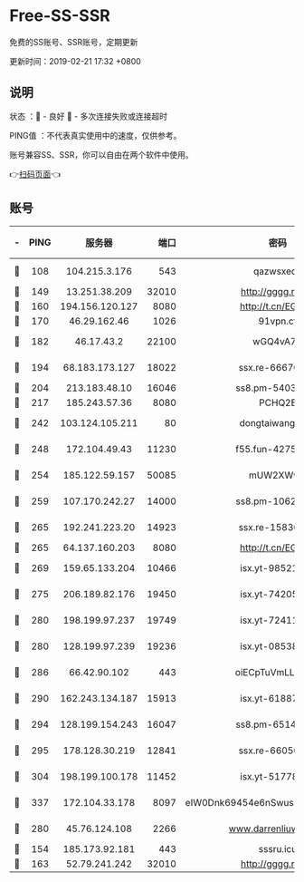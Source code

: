 # Free-SS-SSR

免费的SS账号、SSR账号，定期更新

更新时间：2019-02-21 17:32 +0800

## 说明

状态     ：🙂 - 良好 🙁 - 多次连接失败或连接超时

PING值   ：不代表真实使用中的速度，仅供参考。

账号兼容SS、SSR，你可以自由在两个软件中使用。

👉[扫码页面](https://liesauer.github.io/free-ss-ssr.github.io/)👈

## 账号

|-|PING|服务器|端口|密码|加密方式|区域|
|:----:|:----:|:-----:|-----:|:----:|:----:|:----:|
|🙂|108|104.215.3.176|543|qazwsxedc|aes-256-gcm|JP|
|🙂|149|13.251.38.209|32010|http://gggg.rocks|chacha20|SG|
|🙂|160|194.156.120.127|8080|http://t.cn/EGJIyrl|rc4-md5|RU|
|🙂|170|46.29.162.46|1026|91vpn.cf|rc4-md5|RU|
|🙂|182|46.17.43.2|22100|wGQ4vA7D|aes-256-gcm|RU|
|🙂|194|68.183.173.127|18022|ssx.re-66670067|aes-256-cfb|US|
|🙂|204|213.183.48.10|16046|ss8.pm-54030489|rc4-md5|RU|
|🙂|217|185.243.57.36|8080|PCHQ2E|rc4-md5|US|
|🙂|242|103.124.105.211|80|dongtaiwang.com|aes-256-cfb|US|
|🙂|248|172.104.49.43|11230|f55.fun-42754708|aes-256-cfb|SG|
|🙂|254|185.122.59.157|50085|mUW2XWw8|aes-256-cfb|GB|
|🙂|259|107.170.242.27|14000|ss8.pm-10628623|aes-256-cfb|US|
|🙂|265|192.241.223.20|14923|ssx.re-15830035|aes-256-cfb|US|
|🙂|265|64.137.160.203|8080|http://t.cn/EGJIyrl|rc4-md5|CA|
|🙂|269|159.65.133.204|10466|isx.yt-98521403|aes-256-cfb|SG|
|🙂|275|206.189.82.176|19450|isx.yt-74205456|aes-256-cfb|SG|
|🙂|280|198.199.97.237|19749|isx.yt-72411034|aes-256-cfb|US|
|🙂|280|128.199.97.239|19236|isx.yt-08538888|aes-256-cfb|SG|
|🙂|286|66.42.90.102|443|oiECpTuVmLLxk4Ts|aes-256-cfb|US|
|🙂|290|162.243.134.187|15913|isx.yt-61887596|aes-256-cfb|US|
|🙂|294|128.199.154.243|16047|ss8.pm-65144282|aes-256-cfb|SG|
|🙂|295|178.128.30.219|12841|ssx.re-66050306|aes-256-cfb|SG|
|🙂|304|198.199.100.178|11452|isx.yt-51778386|aes-256-cfb|US|
|🙂|337|172.104.33.178|8097|eIW0Dnk69454e6nSwuspv9DmS201tQ0D|aes-256-cfb|SG|
|🙂|280|45.76.124.108|2266|www.darrenliuwei.com|aes-256-cfb|AU|
|🙁|154|185.173.92.181|443|sssru.icu|rc4-md5|RU|
|🙁|163|52.79.241.242|32010|http://gggg.rocks|chacha20|KR|
